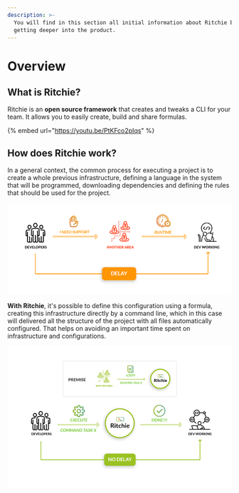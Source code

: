 ```yaml
---
description: >-
  You will find in this section all initial information about Ritchie before
  getting deeper into the product.
---
```


# Overview

## What is Ritchie?

Ritchie is an **open source framework** that creates and tweaks a CLI for your team. It allows you to easily create, build and share formulas.

{% embed url="https://youtu.be/PtKFco2pIqs" %}

## **How does Ritchie work?**

In a general context, the common process for executing a project is to create a whole previous infrastructure, defining a language in the system that will be programmed, downloading dependencies and defining the rules that should be used for the project.

![WITHOUT Ritchie](.gitbook/assets/en-sem-ritchie.png)

**With Ritchie**, it's possible to define this configuration using a formula, creating this infrastructure directly by a command line, which in this case will delivered all the structure of the project with all files automatically configured. That helps on avoiding an important time spent on infrastructure and configurations.

![WITH Ritchie](.gitbook/assets/en-com-ritchie.png)

